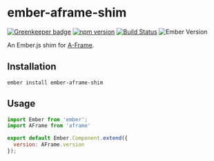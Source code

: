 # ember-aframe-shim

[![Greenkeeper badge](https://badges.greenkeeper.io/ember-vr/ember-aframe-shim.svg)](https://greenkeeper.io/)
[![npm version](https://badge.fury.io/js/ember-aframe-shim.svg)](https://badge.fury.io/js/ember-aframe-shim)
[![Build Status](https://travis-ci.org/ember-vr/ember-aframe-shim.svg?branch=master)](https://travis-ci.org/ember-vr/ember-aframe-shim)
![Ember Version](https://embadge.io/v1/badge.svg?start=2.12.0)

An Ember.js shim for [A-Frame](https://aframe.io).

## Installation

`ember install ember-aframe-shim`

## Usage

```js
import Ember from 'ember';
import AFrame from 'aframe'

export default Ember.Component.extend({
  version: AFrame.version
});
```
